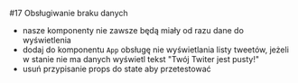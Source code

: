 #17 Obsługiwanie braku danych

- nasze komponenty nie zawsze będą miały od razu dane do wyświetlenia
- dodaj do komponentu `App` obsługę nie wyświetlania listy tweetów, jeżeli 
w stanie nie ma danych wyświetl tekst "Twój Twiter jest pusty!"
- usuń przypisanie props do state aby przetestować
